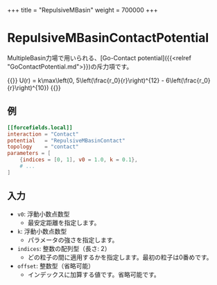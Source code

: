 +++
title = "RepulsiveMBasin"
weight = 700000
+++

# RepulsiveMBasinContactPotential

MultipleBasin力場で用いられる、[Go-Contact potential]({{<relref "GoContactPotential.md">}})の斥力項です。

{{<katex display>}}
U(r) = k\max\left(0, 5\left(\frac{r_0}{r}\right)^{12} - 6\left(\frac{r_0}{r}\right)^{10})
{{</katex>}}

## 例

```toml
[[forcefields.local]]
interaction = "Contact"
potential   = "RepulsiveMBasinContact"
topology    = "contact"
parameters = [
    {indices = [0, 1], v0 = 1.0, k = 0.1},
    # ...
]
```

## 入力


- `v0`: 浮動小数点数型
  - 最安定距離を指定します。
- `k`: 浮動小数点数型
  - パラメータの強さを指定します。
- `indices`: 整数の配列型（長さ: 2）
  - どの粒子の間に適用するかを指定します。最初の粒子は0番めです。
- `offset`: 整数型（省略可能）
  - インデックスに加算する値です。省略可能です。
